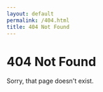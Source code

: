 ```yaml
---
layout: default
permalink: /404.html
title: 404 Not Found
---
```

# 404 Not Found
Sorry, that page doesn't exist.

